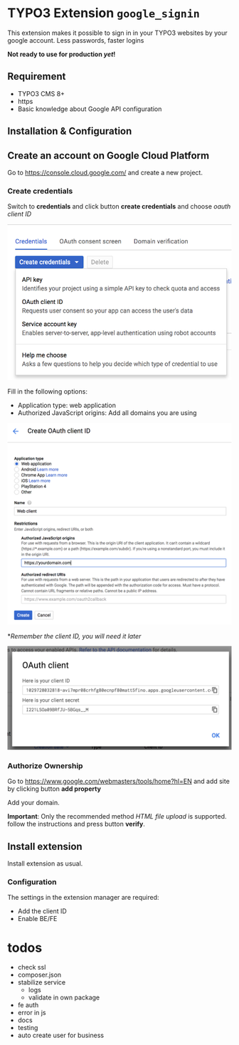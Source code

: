# TYPO3 Extension `google_signin`

This extension makes it possible to sign in in your TYPO3 websites by your google account. Less passwords, faster logins

**Not ready to use for production *yet*!**

## Requirement

- TYPO3 CMS 8+
- https
- Basic knowledge about Google API configuration

## Installation & Configuration

## Create an account on Google Cloud Platform

Go to https://console.cloud.google.com/ and create a new project.

### Create credentials

Switch to **credentials** and click button **create credentials** and choose *oauth client ID*

![step-create-credentials.png](Resources/Public/Documentation/Screenshots/step-create-credentials.png)

Fill in the following options:

- Application type: web application
- Authorized JavaScript origins: Add all domains you are using

![step-create-client.png](Resources/Public/Documentation/Screenshots/step-create-client.png)

**Remember the client ID, you will need it later*

![step-oauth-client-created.png](Resources/Public/Documentation/Screenshots/step-oauth-client-created.png)

### Authorize Ownership

Go to https://www.google.com/webmasters/tools/home?hl=EN and add site by clicking button **add property**

Add your domain.

**Important**: Only the recommended method *HTML file upload* is supported. follow the instructions and press button **verify**.

## Install extension

Install extension as usual.

### Configuration

The settings in the extension manager are required:

- Add the client ID
- Enable BE/FE

# todos

- check ssl
- composer.json
- stabilize service
    - logs
    - validate in own package
- fe auth
- error in js
- docs
- testing
- auto create user for business
